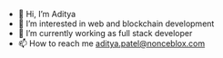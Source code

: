 - 👋  Hi, I’m Aditya
- 👀  I’m interested in web and blockchain development
- 🌱  I’m currently working as full stack developer
- 📫  How to reach me aditya.patel@nonceblox.com

<!---
adiCacti/adiCacti is a ✨ special ✨ repository because its `README.md` (this file) appears on your GitHub profile.
You can click the Preview link to take a look at your changes.
--->

